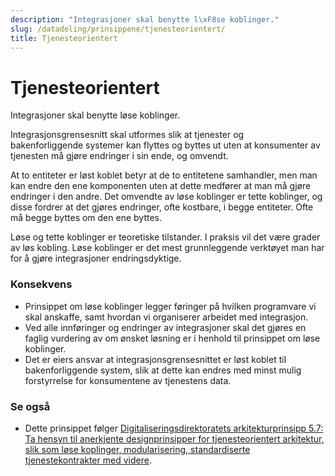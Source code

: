 ```yaml
---
description: "Integrasjoner skal benytte l\xF8se koblinger."
slug: /datadeling/prinsippene/tjenesteorientert/
title: Tjenesteorientert
---
```


# Tjenesteorientert

Integrasjoner skal benytte løse koblinger.

Integrasjonsgrensesnitt skal utformes slik at tjenester og bakenforliggende systemer kan flyttes og byttes ut uten at konsumenter av tjenesten må gjøre endringer i sin ende, og omvendt.


At to entiteter er løst koblet betyr at de to entitetene samhandler, men man kan endre den ene komponenten uten at dette medfører at man må gjøre endringer i den andre. Det omvendte av løse koblinger er tette koblinger, og disse fordrer at det gjøres endringer, ofte kostbare, i begge entiteter. Ofte må begge byttes om den ene byttes.


Løse og tette koblinger er teoretiske tilstander. I praksis vil det være grader av løs kobling. Løse koblinger er det mest grunnleggende verktøyet man har for å gjøre integrasjoner endringsdyktige.


### Konsekvens


* Prinsippet om løse koblinger legger føringer på hvilken programvare vi skal anskaffe, samt hvordan vi organiserer arbeidet med integrasjon.
* Ved alle innføringer og endringer av integrasjoner skal det gjøres en faglig vurdering av om ønsket løsning er i henhold til prinsippet om løse koblinger.
* Det er eiers ansvar at integrasjonsgrensesnittet er løst koblet til bakenforliggende system, slik at dette kan endres med minst mulig forstyrrelse for konsumentene av tjenestens data.


### Se også


* Dette prinsippet følger [Digitaliseringsdirektoratets arkitekturprinsipp 5.7: Ta hensyn til anerkjente designprinsipper for tjenesteorientert arkitektur, slik som løse koplinger, modularisering, standardiserte tjenestekontrakter med videre](https://www.digdir.no/digitalisering-og-samordning/prinsipp-5-del-og-gjenbruk-losninger/1062).